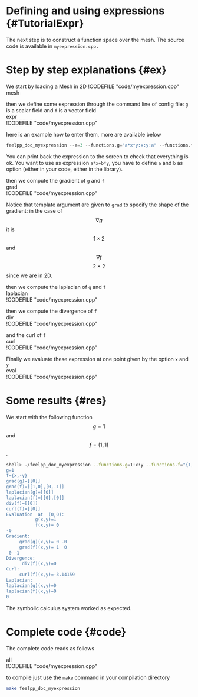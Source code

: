 Defining and using expressions {#TutorialExpr}
================================



The next step is to construct a function space over the mesh. The source code is
available in `myexpression.cpp.`

# Step by step explanations {#ex}

We start by loading a Mesh in 2D
!CODEFILE "code/myexpression.cpp"     
mesh

then we define some expression through the command line of config file: `g`  is a scalar field and `f`  is a vector field   
expr   
!CODEFILE "code/myexpression.cpp"   


here is an example how to enter them, more are available below
```c++
feelpp_doc_myexpression --a=3 --functions.g="a*x*y:x:y:a" --functions.f="{sin(pi*x),cos(pi*y)}:x:y"
```

You can print back the expression to the screen to check that everything is ok.
You want to use as expression `a*x+b*y`, you have to define `a` and `b` as option (either in your code, either in the library).

then we compute the gradient of `g`  and `f`   
grad   
!CODEFILE "code/myexpression.cpp" 

Notice that template argument are given to `grad`  to specify the shape of the
gradient: in the case of $$\nabla g$$ it is $$1\times2$$ and $$\nabla f$$
$$2\times 2$$ since we are in 2D.

then we compute the laplacian of `g`  and `f`   
laplacian   
!CODEFILE "code/myexpression.cpp" 

then we compute the divergence of `f`   
div    
!CODEFILE "code/myexpression.cpp" 

and the curl of `f`   
curl   
!CODEFILE "code/myexpression.cpp" 

Finally we evaluate these expression at one point given by the option `x`  and `y`    
 eval   
 !CODEFILE "code/myexpression.cpp"

# Some results {#res}

We start with the following function $$g=1$$ and $$f=(1,1)$$.

```bash
shell> ./feelpp_doc_myexpression --functions.g=1:x:y --functions.f="{1,1}:x:y
g=1
f={x,-y}
grad(g)=[[0]]
grad(f)=[[1,0],[0,-1]]
laplacian(g)=[[0]]
laplacian(f)=[[0],[0]]
div(f)=[[0]]
curl(f)=[[0]]
Evaluation  at  (0,0):
           g(x,y)=1
           f(x,y)= 0
-0
Gradient:
     grad(g)(x,y)= 0 -0
     grad(f)(x,y)= 1  0
 0 -1
Divergence:
      div(f)(x,y)=0
Curl:
     curl(f)(x,y)=-3.14159
Laplacian:
laplacian(g)(x,y)=0
laplacian(f)(x,y)=0
0
```

The symbolic calculus system worked as expected.


# Complete code {#code}

The complete code reads as follows  

all   
!CODEFILE "code/myexpression.cpp" 

to compile just use the `make` command in your compilation directory
```bash
make feelpp_doc_myexpression
```
